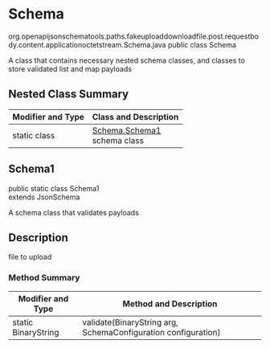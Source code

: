 # Schema
org.openapijsonschematools.paths.fakeuploaddownloadfile.post.requestbody.content.applicationoctetstream.Schema.java
public class Schema

A class that contains necessary nested schema classes, and classes to store validated list and map payloads

## Nested Class Summary
| Modifier and Type | Class and Description |
| ----------------- | ---------------------- |
| static class | [Schema.Schema1](#schema1)<br> schema class |

## Schema1
public static class Schema1<br>
extends JsonSchema

A schema class that validates payloads

## Description
file to upload

### Method Summary
| Modifier and Type | Method and Description |
| ----------------- | ---------------------- |
| static BinaryString | validate(BinaryString arg, SchemaConfiguration configuration) |
